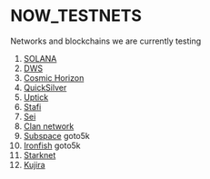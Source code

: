 # NOW_TESTNETS
Networks and blockchains we are currently testing  

1. [SOLANA](https://www.validators.app/validators/Bo9T1z62GVKmnttMz4HxPPtRXs2BUkAd7T7yUsKyG4iA?locale=en&network=testnet&order=&refresh=)
2. [DWS](https://dws.explorers.guru/validator/dewebvaloper1wrlcpyze2f57u7ej8neqdypdpmw4e6agn23puy)
3. [Cosmic Horizon](https://coho.explorers.guru/validator/cohovaloper1tzkcnyu4eehmcaht9akfxkxw7k2734mme8v8vl)
4. [QuickSilver](https://quicksilver.explorers.guru/validator/quickvaloper1k6j3vmd8kx035tzumxst9wt24v9e9ekr5eklel)
5. [Uptick](https://explorer.testnet.uptick.network/uptick-network-testnet/staking/uptickvaloper1s5x8g56hdfw7h8x896h00e9wvj77779vxvrf8q)
6. [Stafi](https://testnet-explorer.stafihub.io/stafi-hub-testnet/staking/stafivaloper19yd9jlt97n5jll2e4s3srhq3055h5mnz4ynd7g)
7. [Sei](https://sei.explorers.guru/validator/seivaloper1ucdyk8z5kcma4zm2a4sykra0phmrnvlnaqupyt)
8. [Clan network](https://testnet.explorer.testnet.run/Clan%20Network/staking/clanvaloper1zuqlf9eca7urd3hzft3az0d8fu6rxfra604ugz)
9. [Subspace](https://telemetry.subspace.network/#list/0x9ee86eefc3cc61c71a7751bba7f25e442da2512f408e6286153b3ccc055dccf0) goto5k
10. [Ironfish](https://testnet.ironfish.network/leaderboard) goto5k
11. [Starknet](https://discord.com/channels/793094838509764618/948559061685796894/956090370154963014)
12. [Kujira](https://kujira.explorers.guru/validator/kujiravaloper1q6j3yrfaemrmakwkk508q89s4ccyvs5ff3vhar)
